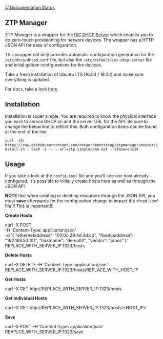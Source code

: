 [![Documentation Status](https://readthedocs.org/projects/ztpmanager/badge/?version=latest)](https://docs.networkbootstrap.com/en/latest/?badge=latest)
## ZTP Manager

ZTP Manager is a wrapper for the [ISC DHCP Server](https://www.isc.org/downloads/dhcp/) which enables you to do zero-touch provisioning for network devices. The wrapper has a HTTP JSON API for ease of configuration.

This wrapper not only provides automatic configuration generation for the `/etc/dhcp/dhcpd.conf` file, but also the `/etc/default/isc-dhcp-server` file and initial golden configurations for the devices. 

Take a fresh installation of Ubuntu LTS (16.04 / 18.04) and make sure everything is updated.

For docs, take a look [here](https://docs.networkbootstrap.com).

## Installation

Installation is super simple. You are required to know the physical interface you wish to servce DHCP on and the server URL for the API. Be sure to change the below line to reflect this. Both configuration items can be found at the end of the line.

`curl -sSL https://raw.githubusercontent.com/networkbootstrap/ztpmanager/master/install.sh | bash -s -- --url=ztp.simpledemo.net --iface=ens34`

## Usage

If you take a look at the `config.toml` file and you'll see one host already configured. It's possible to initially create hosts here as well as through the JSON API.

__NOTE__ that when creating or deleting resources through the JSON API, you must __save__ afterwards for the configuration change to impact the `dhcpd.conf` file!!! This is important!!!

__Create Hosts__

curl -X POST \
  -H 'Content-Type: application/json' \
  -d '{
    "ethernetaddress": "00:0c:29:4d:3d:cd",
    "fixedipaddress": "192.168.50.101",
    "hostname": "demo02",
    "vendor": "junos"
    }' \
   REPLACE_WITH_SERVER_IP:1323/hosts

__Delete Hosts__

curl -X DELETE -H 'Content-Type: application/json' REPLACE_WITH_SERVER_IP:1323/hosts/REPLACE_WITH_HOST_IP

__Get Hosts__

curl -X GET http://REPLACE_WITH_SERVER_IP:1323/hosts

__Get Individual Hosts__

curl -X GET http://REPLACE_WITH_SERVER_IP:1323/hosts/<HOST_IP>

__Save__

curl -X POST -H 'Content-Type: application/json' REAPLCE_WITH_SERVER_IP:1323/save



 
